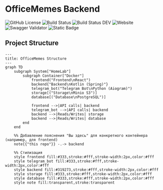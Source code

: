 # OfficeMemes Backend
![GitHub License](https://img.shields.io/github/license/antonbiluta/memes-backend)
![Build Status](https://drone.biluta.ru/api/badges/antonbiluta/memes-backend/status.svg)
![Build Status DEV](https://drone.biluta.ru/api/badges/antonbiluta/memes-backend/status.svg?ref=refs/heads/dev)
![Website](https://img.shields.io/website?url=https%3A%2F%2Fmem.biluta.ru%2Fapi%2Fswagger-ui%2Findex.html)
![Swagger Validator](https://img.shields.io/swagger/valid/3.0?specUrl=https%3A%2F%2Fmem.biluta.ru%2Fapi%2Fv3%2Fapi-docs%2FMemes-Service)
![Static Badge](https://img.shields.io/badge/backend_version-v0.1.0-8A2BE2)

## Project Structure
```mermaid
---
title: OfficeMemes Structure
---
graph TD
    subgraph System["HomeLab"]
        subgraph Container["Docker"]
            frontend("Frontend\nReact")
            backend{"Backend\nKotlin (Spring)"}
            telegram_bot("Telegram Bot\nPython (Aiogram)")
            storage[("Storage\nMinio S3")]
            database[("Database\nPostgreSQL")]

            frontend -->|API calls| backend
            telegram_bot -->|API calls| backend
            backend -->|Reads/Writes| storage
            backend -->|Reads/Writes| database
        end
    end

    %% Добавление пояснения "Вы здесь" для конкретного контейнера (например, для frontend)
    note{{"this repo"}} -.-> backend

    %% Стилизация
    style frontend fill:#333,stroke:#fff,stroke-width:2px,color:#fff
    style telegram_bot fill:#333,stroke:#fff,stroke-width:2px,color:#fff
    style backend fill:#319273,stroke:#fff,stroke-width:2px,color:#fff
    style storage fill:#333,stroke:#fff,stroke-width:2px,color:#fff
    style database fill:#333,stroke:#fff,stroke-width:2px,color:#fff
    style note fill:transparent,stroke:transparent
```

